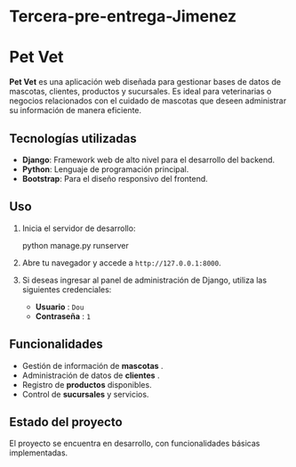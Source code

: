 # Tercera-pre-entrega-Jimenez

# Pet Vet

**Pet Vet** es una aplicación web diseñada para gestionar bases de datos de mascotas, clientes, productos y sucursales. Es ideal para veterinarias o negocios relacionados con el cuidado de mascotas que deseen administrar su información de manera eficiente.

## Tecnologías utilizadas

- **Django**: Framework web de alto nivel para el desarrollo del backend.
- **Python**: Lenguaje de programación principal.
- **Bootstrap**: Para el diseño responsivo del frontend.


## Uso

1. Inicia el servidor de desarrollo:

   python manage.py runserver
2. Abre tu navegador y accede a `http://127.0.0.1:8000`.
3. Si deseas ingresar al panel de administración de Django, utiliza las siguientes credenciales:

   * **Usuario** : `Dou`
   * **Contraseña** : `1`


## Funcionalidades

* Gestión de información de  **mascotas** .
* Administración de datos de  **clientes** .
* Registro de **productos** disponibles.
* Control de **sucursales** y servicios.

## Estado del proyecto

El proyecto se encuentra en desarrollo, con funcionalidades básicas implementadas.
